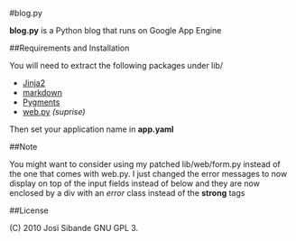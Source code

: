 #blog.py

**blog.py** is a Python blog that runs on Google App Engine

##Requirements and Installation

You will need to extract the following packages under lib/

- [Jinja2](http://jinja.pocoo.org/)
- [markdown](http://daringfireball.net/projects/markdown/)
- [Pygments](pygments.org/)
- [web.py](http://webpy.org) *(suprise)*

Then set your application name in **app.yaml**

##Note

You might want to consider using my patched lib/web/form.py instead of the one that comes with web.py.
I just changed the error messages to now display on top of the input fields instead of below and they are now enclosed by a div with an *error* class instead of the **strong** tags

##License

(C) 2010 Josi Sibande GNU GPL 3.